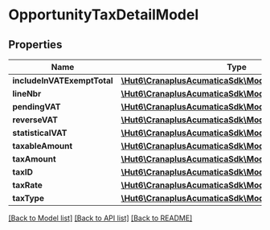 # OpportunityTaxDetailModel

## Properties
Name | Type | Description | Notes
------------ | ------------- | ------------- | -------------
**includeInVATExemptTotal** | [**\Hut6\CranaplusAcumaticaSdk\Model\BooleanValueModel**](BooleanValueModel.md) |  | [optional] 
**lineNbr** | [**\Hut6\CranaplusAcumaticaSdk\Model\IntValueModel**](IntValueModel.md) |  | [optional] 
**pendingVAT** | [**\Hut6\CranaplusAcumaticaSdk\Model\BooleanValueModel**](BooleanValueModel.md) |  | [optional] 
**reverseVAT** | [**\Hut6\CranaplusAcumaticaSdk\Model\BooleanValueModel**](BooleanValueModel.md) |  | [optional] 
**statisticalVAT** | [**\Hut6\CranaplusAcumaticaSdk\Model\BooleanValueModel**](BooleanValueModel.md) |  | [optional] 
**taxableAmount** | [**\Hut6\CranaplusAcumaticaSdk\Model\DecimalValueModel**](DecimalValueModel.md) |  | [optional] 
**taxAmount** | [**\Hut6\CranaplusAcumaticaSdk\Model\DecimalValueModel**](DecimalValueModel.md) |  | [optional] 
**taxID** | [**\Hut6\CranaplusAcumaticaSdk\Model\StringValueModel**](StringValueModel.md) |  | [optional] 
**taxRate** | [**\Hut6\CranaplusAcumaticaSdk\Model\DecimalValueModel**](DecimalValueModel.md) |  | [optional] 
**taxType** | [**\Hut6\CranaplusAcumaticaSdk\Model\StringValueModel**](StringValueModel.md) |  | [optional] 

[[Back to Model list]](../README.md#documentation-for-models) [[Back to API list]](../README.md#documentation-for-api-endpoints) [[Back to README]](../README.md)


